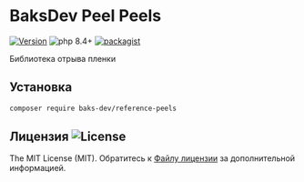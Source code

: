# BaksDev Peel Peels

[![Version](https://img.shields.io/badge/version-7.2.4-blue)](https://github.com/baks-dev/reference-peels/releases)
![php 8.4+](https://img.shields.io/badge/php-min%208.4-red.svg)
[![packagist](https://img.shields.io/badge/packagist-green)](https://packagist.org/packages/baks-dev/reference-peels)

Библиотека отрыва пленки

## Установка

``` bash
composer require baks-dev/reference-peels
```

## Лицензия ![License](https://img.shields.io/badge/MIT-green)

The MIT License (MIT). Обратитесь к [Файлу лицензии](LICENSE.md) за дополнительной информацией.

